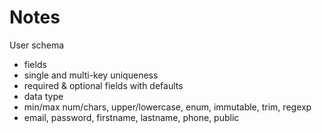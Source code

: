 # Notes

User schema

- fields
- single and multi-key uniqueness
- required & optional fields with defaults
- data type
- min/max num/chars, upper/lowercase, enum, immutable, trim, regexp
- email, password, firstname, lastname, phone, public

